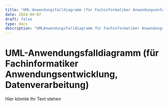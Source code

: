 ```yaml
---
title: "UML-Anwendungsfalldiagramm (für Fachinformatiker Anwendungsentwicklung, Datenverarbeitung)"
date: 2024-04-07
draft: false
type: docs
description: "UMLAnwendungsfalldiagramm für Fachinformatiker Anwendungsentwicklung Datenverarbeitung"
---
```


# UML-Anwendungsfalldiagramm (für Fachinformatiker Anwendungsentwicklung, Datenverarbeitung)

Hier könnte Ihr Text stehen
